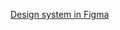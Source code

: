 [Design system in Figma](https://www.figma.com/file/rDweH75yPGzdwb9CCCbQnv/Design-System?t=JH3YYvW3M0zNZesd-1)
